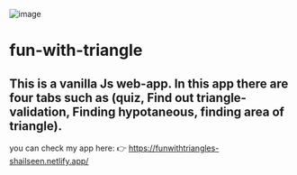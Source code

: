 ![image](https://user-images.githubusercontent.com/90495133/135744844-39c6d1d1-1353-4262-86e0-6a5f4ca4f508.png)

# fun-with-triangle
This is a vanilla Js web-app.
In this app there are four tabs such as (quiz, Find out triangle-validation, Finding hypotaneous, finding area of triangle).
---------------------------------------------------------
you can check my app here: 👉 https://funwithtriangles-shailseen.netlify.app/
 
